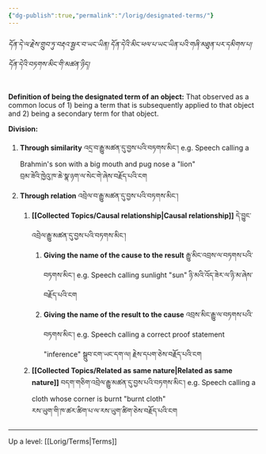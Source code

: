 ```yaml
---
{"dg-publish":true,"permalink":"/lorig/designated-terms/"}
---
```


###### དོན་དེ་ལ་རྗེས་གྲུབ་ཏུ་བརྡའ་སྦྱར་བ་ཡང་ཡིན། དོན་དེའི་མིང་ཕལ་པ་ཡང་ཡིན་པའི་གཞི་མཐུན་པར་དམིགས་པ།<br>དོན་དེའི་བཏགས་མིང་གི་མཚན་ཉིད།
**Definition of being the designated term of an object:** That observed as a common locus of 1) being a term that is subsequently applied to that object and 2) being a secondary term for that object.

**Division:**
1. **Through similarity** འདྲ་བ་རྒྱུ་མཚན་དུ་བྱས་པའི་བཏགས་མིང་།
   e.g. Speech calling a Brahmin's son with a big mouth and pug nose a "lion"<br>བྲམ་ཟེའི་ཁྱེའུ་ཁ་ཆེ་སྣ་ཉག་ལ་སེང་གེ་ཞེས་བརྗོད་པའི་ངག
2. **Through relation** འབྲེལ་བ་རྒྱུ་མཚན་དུ་བྱས་པའི་བཏགས་མིང་།
	1. **[[Collected Topics/Causal relationship\|Causal relationship]]** དེ་བྱུང་འབྲེལ་རྒྱུ་མཚན་དུ་བྱས་པའི་བཏགས་མིང་།
		1. **Giving the name of the cause to the result** རྒྱུ་མིང་འབྲས་ལ་བཏགས་པའི་བཏགས་མིང་།
		   e.g. Speech calling sunlight "sun" ཉི་མའི་འོད་ཟེར་ལ་ཉི་མ་ཞེས་བརྗོད་པའི་ངག
		2. **Giving the name of the result to the cause** འབྲས་མིང་རྒྱུ་ལ་བཏགས་པའི་བཏགས་མིང་།
		   e.g. Speech calling a correct proof statement "inference" སྒྲུབ་ངག་ཡང་དག་ལ། རྗེས་དཔག་ཅེས་བརྗོད་པའི་ངག
	2. **[[Collected Topics/Related as same nature\|Related as same nature]]** བདག་གཅིག་འབྲེལ་རྒྱུ་མཚན་དུ་བྱས་པའི་བཏགས་མིང་།
	   e.g. Speech calling a cloth whose corner is burnt "burnt cloth"<br>རས་ཡུག་གི་ཁ་ཚར་ཚིག་པ་ལ་རས་ཡུག་ཚིག་ཅེས་བརྗོད་པའི་ངག

---
Up a level: [[Lorig/Terms\|Terms]]